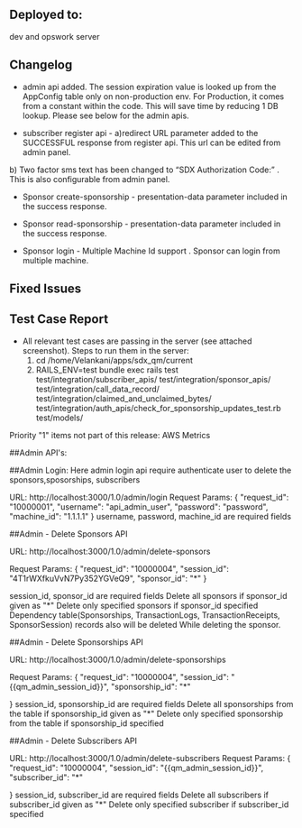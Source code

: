 
## Deployed to:
dev and opswork server

## Changelog
* admin api added. The session expiration value is looked up from the AppConfig table only on non-production env. For Production, it comes from a constant within the code. This will save time by reducing 1 DB lookup. Please see below for the admin apis.

* subscriber register api - 
a)redirect URL parameter added to the SUCCESSFUL response from  register api. This url can be edited from admin panel.

b) Two factor sms text has been changed to “SDX Authorization Code:<the code>” . This is also configurable from admin panel.

* Sponsor create-sponsorship - presentation-data parameter included in the success response.

* Sponsor read-sponsorship - presentation-data parameter included in the success response.

* Sponsor login - Multiple Machine Id support . Sponsor can login from multiple machine.

## Fixed Issues

## Test Case Report
* All relevant test cases are passing in the server (see attached screenshot). Steps to run them in the server:
  1) cd /home/Velankani/apps/sdx_qm/current
  2) RAILS_ENV=test bundle exec rails test test/integration/subscriber_apis/ test/integration/sponsor_apis/ test/integration/call_data_record/ test/integration/claimed_and_unclaimed_bytes/ test/integration/auth_apis/check_for_sponsorship_updates_test.rb test/models/



Priority "1" items not part of this release:
AWS Metrics


##Admin API's:

##Admin Login:
Here admin login api require authenticate user to delete the sponsors,sposorships, subscribers

URL: http://localhost:3000/1.0/admin/login
Request Params:
{
  "request_id": "10000001",
  "username": "api_admin_user",
  "password": "password",
  "machine_id": "1.1.1.1"
}
username, password, machine_id are required fields

##Admin - Delete Sponsors API

URL: http://localhost:3000/1.0/admin/delete-sponsors

Request Params:
{
    "request_id": "10000004",
    "session_id": "4T1rWXfkuVvN7Py352YGVeQ9",
	  "sponsor_id": "*"	
}

session_id, sponsor_id are required fields
Delete all sponsors if sponsor_id given as "*"
Delete only specified sponsors if sponsor_id specified
Dependency table(Sponsorships, TransactionLogs, TransactionReceipts, SponsorSession) records also will be deleted While deleting the sponsor.


##Admin - Delete Sponsorships API

URL: http://localhost:3000/1.0/admin/delete-sponsorships

Request Params:
{
    "request_id": "10000004",
    "session_id":   "{{qm_admin_session_id}}",
	"sponsorship_id": "*"
	
}
session_id, sponsorship_id are required fields
Delete all sponsorships from the table if sponsorship_id given as "*"
Delete only specified sponsorship from the table if sponsorship_id specified


##Admin - Delete Subscribers API

URL: http://localhost:3000/1.0/admin/delete-subscribers
Request Params:
{
    "request_id": "10000004",
    "session_id":   "{{qm_admin_session_id}}",
	"subscriber_id": "*"
	
}
session_id, subscriber_id are required fields
Delete all subscribers if subscriber_id given as "*"
Delete only specified subscriber if subscriber_id specified



